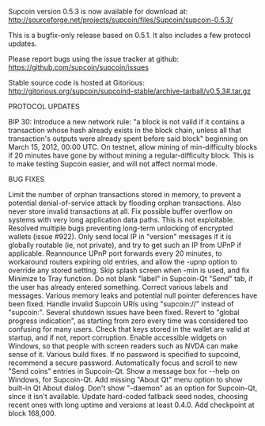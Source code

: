 Supcoin version 0.5.3 is now available for download at:
http://sourceforge.net/projects/supcoin/files/Supcoin/supcoin-0.5.3/

This is a bugfix-only release based on 0.5.1.
It also includes a few protocol updates.

Please report bugs using the issue tracker at github:
https://github.com/supcoin/supcoin/issues

Stable source code is hosted at Gitorious:
http://gitorious.org/supcoin/supcoind-stable/archive-tarball/v0.5.3#.tar.gz

PROTOCOL UPDATES

BIP 30: Introduce a new network rule: "a block is not valid if it contains a transaction whose hash already exists in the block chain, unless all that transaction's outputs were already spent before said block" beginning on March 15, 2012, 00:00 UTC.
On testnet, allow mining of min-difficulty blocks if 20 minutes have gone by without mining a regular-difficulty block. This is to make testing Supcoin easier, and will not affect normal mode.

BUG FIXES

Limit the number of orphan transactions stored in memory, to prevent a potential denial-of-service attack by flooding orphan transactions. Also never store invalid transactions at all.
Fix possible buffer overflow on systems with very long application data paths. This is not exploitable.
Resolved multiple bugs preventing long-term unlocking of encrypted wallets
(issue #922).
Only send local IP in "version" messages if it is globally routable (ie, not private), and try to get such an IP from UPnP if applicable.
Reannounce UPnP port forwards every 20 minutes, to workaround routers expiring old entries, and allow the -upnp option to override any stored setting.
Skip splash screen when -min is used, and fix Minimize to Tray function.
Do not blank "label" in Supcoin-Qt "Send" tab, if the user has already entered something.
Correct various labels and messages.
Various memory leaks and potential null pointer deferences have been fixed.
Handle invalid Supcoin URIs using "supcoin://" instead of "supcoin:".
Several shutdown issues have been fixed.
Revert to "global progress indication", as starting from zero every time was considered too confusing for many users.
Check that keys stored in the wallet are valid at startup, and if not, report corruption.
Enable accessible widgets on Windows, so that people with screen readers such as NVDA can make sense of it.
Various build fixes.
If no password is specified to supcoind, recommend a secure password.
Automatically focus and scroll to new "Send coins" entries in Supcoin-Qt.
Show a message box for --help on Windows, for Supcoin-Qt.
Add missing "About Qt" menu option to show built-in Qt About dialog.
Don't show "-daemon" as an option for Supcoin-Qt, since it isn't available.
Update hard-coded fallback seed nodes, choosing recent ones with long uptime and versions at least 0.4.0.
Add checkpoint at block 168,000.
